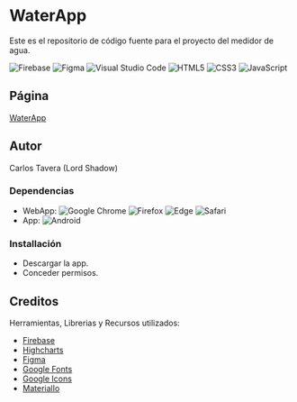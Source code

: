 # WaterApp

Este es el repositorio de código fuente para el proyecto del medidor de agua.

![Firebase](https://img.shields.io/badge/firebase-%23039BE5.svg?style=for-the-badge&logo=firebase)
![Figma](https://img.shields.io/badge/figma-%23F24E1E.svg?style=for-the-badge&logo=figma&logoColor=white)
![Visual Studio Code](https://img.shields.io/badge/Visual%20Studio%20Code-0078d7.svg?style=for-the-badge&logo=visual-studio-code&logoColor=white)
![HTML5](https://img.shields.io/badge/html5-%23E34F26.svg?style=for-the-badge&logo=html5&logoColor=white)
![CSS3](https://img.shields.io/badge/css3-%231572B6.svg?style=for-the-badge&logo=css3&logoColor=white)
![JavaScript](https://img.shields.io/badge/javascript-%23323330.svg?style=for-the-badge&logo=javascript&logoColor=%23F7DF1E)

## Página

[WaterApp](https://medidoragua-22d31.web.app/)

## Autor

Carlos Tavera (Lord Shadow)

### Dependencias

* WebApp: ![Google Chrome](https://img.shields.io/badge/Google%20Chrome-4285F4?style=for-the-badge&logo=GoogleChrome&logoColor=white)
                 ![Firefox](https://img.shields.io/badge/Firefox-FF7139?style=for-the-badge&logo=Firefox-Browser&logoColor=white)
                 ![Edge](https://img.shields.io/badge/Edge-0078D7?style=for-the-badge&logo=Microsoft-edge&logoColor=white)
                 ![Safari](https://img.shields.io/badge/Safari-000000?style=for-the-badge&logo=Safari&logoColor=white)
* App:     ![Android](https://img.shields.io/badge/Android-3DDC84?style=for-the-badge&logo=android&logoColor=white)

### Installación

* Descargar la app.
* Conceder permisos.

## Creditos 

Herramientas, Librerias y Recursos utilizados:
* [Firebase](https://firebase.google.com/)
* [Highcharts](https://www.highcharts.com/)
* [Figma](https://www.figma.com/)
* [Google Fonts](https://fonts.google.com/)
* [Google Icons](https://fonts.google.com/icons)
* [MaterialIo](https://material.io/resources/color/#!/?view.left=0&view.right=0)
